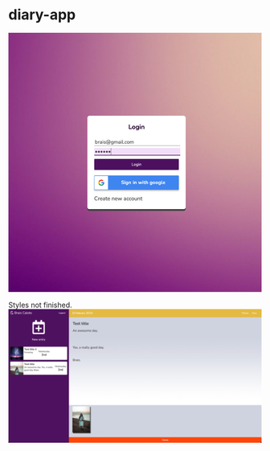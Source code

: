 # diary-app

![github-small](https://github.com/braiscaloto/diary-app/blob/master/diary-app/src/images/ejemplo1.png?raw=true)

Styles not finished.
![github-small](https://github.com/braiscaloto/diary-app/blob/master/diary-app/src/images/ejemplo2.png?raw=true)



